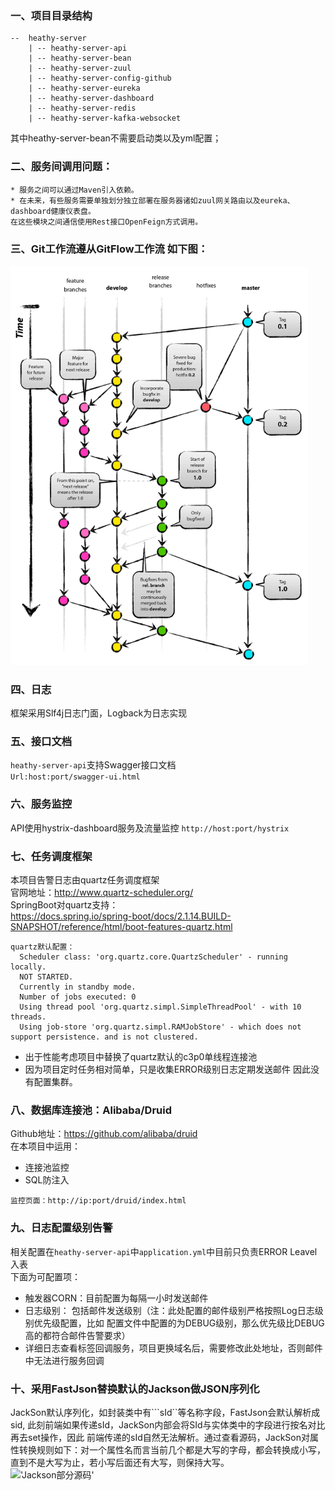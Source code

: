 ### 一、项目目录结构
    --  heathy-server  
        | -- heathy-server-api  
        | -- heathy-server-bean  
        | -- heathy-server-zuul  
        | -- heathy-server-config-github  
        | -- heathy-server-eureka  
        | -- heathy-server-dashboard  
        | -- heathy-server-redis  
        | -- heathy-server-kafka-websocket  
        
其中heathy-server-bean不需要启动类以及yml配置；  
  
### 二、服务间调用问题：
	* 服务之间可以通过Maven引入依赖。
	* 在未来，有些服务需要单独划分独立部署在服务器诸如zuul网关路由以及eureka、dashboard健康仪表盘。  
	在这些模块之间通信使用Rest接口OpenFeign方式调用。  
  
### 三、Git工作流遵从GitFlow工作流 如下图：
!['GitFlow工作流'](images/gitflow.png)

### 四、日志
框架采用Slf4j日志门面，Logback为日志实现

### 五、接口文档
```heathy-server-api```支持Swagger接口文档  
```Url:host:port/swagger-ui.html```

### 六、服务监控
API使用hystrix-dashboard服务及流量监控
```http://host:port/hystrix```

### 七、任务调度框架
本项目告警日志由quartz任务调度框架  
官网地址：http://www.quartz-scheduler.org/  
SpringBoot对quartz支持：  
https://docs.spring.io/spring-boot/docs/2.1.14.BUILD-SNAPSHOT/reference/html/boot-features-quartz.html
```
quartz默认配置：
  Scheduler class: 'org.quartz.core.QuartzScheduler' - running locally.
  NOT STARTED.
  Currently in standby mode.
  Number of jobs executed: 0
  Using thread pool 'org.quartz.simpl.SimpleThreadPool' - with 10 threads.
  Using job-store 'org.quartz.simpl.RAMJobStore' - which does not support persistence. and is not clustered.
``` 
- 出于性能考虑项目中替换了quartz默认的c3p0单线程连接池
- 因为项目定时任务相对简单，只是收集ERROR级别日志定期发送邮件
因此没有配置集群。  
  
### 八、数据库连接池：Alibaba/Druid
Github地址：https://github.com/alibaba/druid  
在本项目中运用：
-   连接池监控
-   SQL防注入
```
监控页面：http://ip:port/druid/index.html
```  


### 九、日志配置级别告警
相关配置在```heathy-server-api```中```application.yml```中目前只负责ERROR Leavel入表  
下面为可配置项：  
-   触发器CORN：目前配置为每隔一小时发送邮件
-   日志级别：
包括邮件发送级别（注：此处配置的邮件级别严格按照Log日志级别优先级配置，比如
配置文件中配置的为DEBUG级别，那么优先级比DEBUG高的都符合邮件告警要求）
-   详细日志查看<A>标签回调服务，项目更换域名后，需要修改此处地址，否则邮件中无法进行服务回调

### 十、采用FastJson替换默认的Jackson做JSON序列化
JackSon默认序列化，如封装类中有```sId``等名称字段，FastJson会默认解析成sid,
此刻前端如果传递sId，JackSon内部会将SId与实体类中的字段进行按名对比再去set操作，因此
前端传递的sId自然无法解析。通过查看源码，JackSon对属性转换规则如下：对一个属性名而言当前几个都是大写的字母，都会转换成小写，直到不是大写为止，若小写后面还有大写，则保持大写。  
!['Jackson部分源码'](images/jackson.png)
